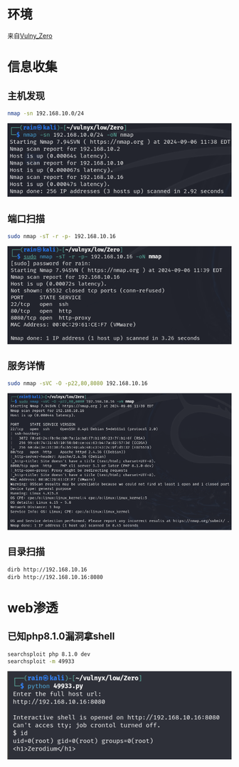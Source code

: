 # 环境

来自[Vulny_Zero](https://vulnyx.com/#Zero)

# 信息收集

## 主机发现

```bash
nmap -sn 192.168.10.0/24
```

![image-20240906233854737](image/image-20240906233854737.png)

## 端口扫描

```bash
sudo nmap -sT -r -p- 192.168.10.16
```

![image-20240906233927017](image/image-20240906233927017.png)

## 服务详情

```bash
sudo nmap -sVC -O -p22,80,8080 192.168.10.16
```

![image-20240906234012311](image/image-20240906234012311.png)

## 目录扫描

```bash
dirb http://192.168.10.16
dirb http://192.168.10.16:8080
```

# web渗透

## 已知php8.1.0漏洞拿shell

```bash
searchsploit php 8.1.0 dev
searchsploit -m 49933
```

![image-20240906234456739](image/image-20240906234456739.png)